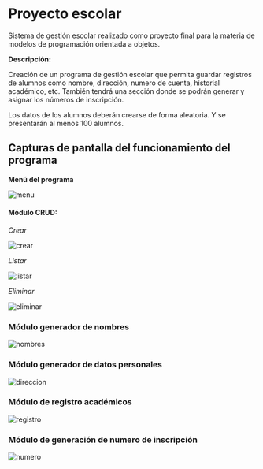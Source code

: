# Proyecto escolar 
Sistema de gestión escolar realizado como proyecto final para la materia de modelos de programación orientada a objetos.

**Descripción:**

Creación de un programa de gestión escolar que permita guardar registros de alumnos como
nombre, dirección, numero de cuenta, historial académico, etc. También tendrá una sección donde
se podrán generar y asignar los números de inscripción.

Los datos de los alumnos deberán crearse de forma aleatoria. Y se presentarán al menos 100
alumnos.

## Capturas de pantalla del funcionamiento del programa


**Menú del programa**

![menu](https://user-images.githubusercontent.com/78569297/126414621-e9438f02-322f-47b2-bbbd-fa1b6f4b604b.png)

#### Módulo CRUD:
*Crear*

![crear ](https://user-images.githubusercontent.com/78569297/126414806-6d9cf296-e03e-4547-b3de-124d39a8cd05.png)

*Listar*

![listar](https://user-images.githubusercontent.com/78569297/126414832-1a3f4c0b-87ee-42c5-992e-5d28495def76.png)

*Eliminar*

![eliminar](https://user-images.githubusercontent.com/78569297/126414856-e8fb733b-93bd-469f-8cd5-27338c2198db.png)

### Módulo generador de nombres

![nombres](https://user-images.githubusercontent.com/78569297/126415656-dae6ee15-b8a5-4ccc-9892-bfddcc018496.png)

### Módulo generador de datos personales

![direccion](https://user-images.githubusercontent.com/78569297/126415826-e07ecee6-1759-4a22-8067-74aef5c3d884.png)

### Módulo de registro académicos
![registro](https://user-images.githubusercontent.com/78569297/126415841-e0899800-2163-4925-acf5-ab12ca284c16.png)

### Módulo de generación de numero de inscripción
![numero](https://user-images.githubusercontent.com/78569297/126416049-dad791fe-36c5-4498-a058-9fa145c07df2.png)
